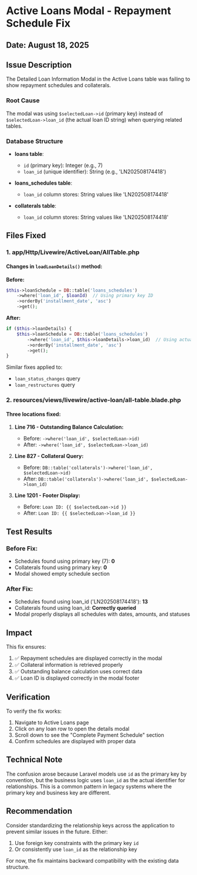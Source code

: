 # Active Loans Modal - Repayment Schedule Fix

## Date: August 18, 2025

## Issue Description
The Detailed Loan Information Modal in the Active Loans table was failing to show repayment schedules and collaterals.

### Root Cause
The modal was using `$selectedLoan->id` (primary key) instead of `$selectedLoan->loan_id` (the actual loan ID string) when querying related tables.

### Database Structure
- **loans table**: 
  - `id` (primary key): Integer (e.g., 7)
  - `loan_id` (unique identifier): String (e.g., 'LN202508174418')
  
- **loans_schedules table**:
  - `loan_id` column stores: String values like 'LN202508174418'
  
- **collaterals table**:
  - `loan_id` column stores: String values like 'LN202508174418'

## Files Fixed

### 1. app/Http/Livewire/ActiveLoan/AllTable.php

#### Changes in `loadLoanDetails()` method:

**Before:**
```php
$this->loanSchedule = DB::table('loans_schedules')
    ->where('loan_id', $loanId)  // Using primary key ID
    ->orderBy('installment_date', 'asc')
    ->get();
```

**After:**
```php
if ($this->loanDetails) {
    $this->loanSchedule = DB::table('loans_schedules')
        ->where('loan_id', $this->loanDetails->loan_id)  // Using actual loan_id string
        ->orderBy('installment_date', 'asc')
        ->get();
}
```

Similar fixes applied to:
- `loan_status_changes` query
- `loan_restructures` query

### 2. resources/views/livewire/active-loan/all-table.blade.php

#### Three locations fixed:

1. **Line 716 - Outstanding Balance Calculation:**
   - Before: `->where('loan_id', $selectedLoan->id)`
   - After: `->where('loan_id', $selectedLoan->loan_id)`

2. **Line 827 - Collateral Query:**
   - Before: `DB::table('collaterals')->where('loan_id', $selectedLoan->id)`
   - After: `DB::table('collaterals')->where('loan_id', $selectedLoan->loan_id)`

3. **Line 1201 - Footer Display:**
   - Before: `Loan ID: {{ $selectedLoan->id }}`
   - After: `Loan ID: {{ $selectedLoan->loan_id }}`

## Test Results

### Before Fix:
- Schedules found using primary key (7): **0**
- Collaterals found using primary key: **0**
- Modal showed empty schedule section

### After Fix:
- Schedules found using loan_id ('LN202508174418'): **13**
- Collaterals found using loan_id: **Correctly queried**
- Modal properly displays all schedules with dates, amounts, and statuses

## Impact

This fix ensures:
1. ✅ Repayment schedules are displayed correctly in the modal
2. ✅ Collateral information is retrieved properly
3. ✅ Outstanding balance calculation uses correct data
4. ✅ Loan ID is displayed correctly in the modal footer

## Verification

To verify the fix works:
1. Navigate to Active Loans page
2. Click on any loan row to open the details modal
3. Scroll down to see the "Complete Payment Schedule" section
4. Confirm schedules are displayed with proper data

## Technical Note

The confusion arose because Laravel models use `id` as the primary key by convention, but the business logic uses `loan_id` as the actual identifier for relationships. This is a common pattern in legacy systems where the primary key and business key are different.

## Recommendation

Consider standardizing the relationship keys across the application to prevent similar issues in the future. Either:
1. Use foreign key constraints with the primary key `id`
2. Or consistently use `loan_id` as the relationship key

For now, the fix maintains backward compatibility with the existing data structure.